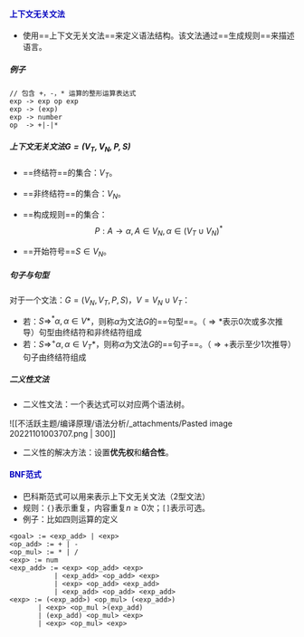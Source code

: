 

#### <span style="color:#0202c0;">上下文无关文法</span>

- 使用==上下文无关文法==来定义语法结构。该文法通过==生成规则==来描述语言。



##### 例子

```
// 包含 +，-，* 运算的整形运算表达式
exp -> exp op exp
exp -> (exp)
exp -> number
op  -> +|-|*
```



##### 上下文无关文法$G=(V_T, V_N, P, S)$

- ==终结符==的集合：$V_T$。

- ==非终结符==的集合：$V_N$。

- ==构成规则==的集合：
$$
    P: A\to\alpha,A\in V_N,\alpha\in(V_T\cup V_N)^*
$$

- ==开始符号==$S\in V_N$。



##### 句子与句型

对于一个文法：$G=(V_N,V_T,P,S)$，$V=V_N\cup V_T$：

- 若：$S\Rightarrow^*\alpha, \alpha\in V*$，则称$\alpha$为文法$G$的==句型==。（$\Rightarrow*$表示0次或多次推导）句型由终结符和非终结符组成
- 若：$S\Rightarrow^+\alpha, \alpha\in V_T*$，则称$\alpha$为文法$G$的==句子==。（$\Rightarrow+$表示至少1次推导）句子由终结符组成



##### 二义性文法

- 二义性文法：一个表达式可以对应两个语法树。

![[不活跃主题/编译原理/语法分析/_attachments/Pasted image 20221101003707.png | 300]]

- 二义性的解决方法：设置**优先权**和**结合性**。



#### <span style="color:#0202c0;">BNF范式</span>

- 巴科斯范式可以用来表示上下文无关文法（2型文法）
- 规则：`{}`表示重复，内容重复$n\ge 0$次；`[]`表示可选。
- 例子：比如四则运算的定义

```
<goal> := <exp_add> | <exp>
<op_add> := + | -
<op_mul> := * | /
<exp> := num
<exp_add> := <exp> <op_add> <exp>
           | <exp_add> <op_add> <exp>
           | <exp> <op_add> <exp_add>
           | <exp_add> <op_add> <exp_add>
<exp> := (<exp_add>) <op_mul> (<exp_add>)
       | <exp> <op_mul >(exp_add)
       | (exp_add) <op_mul> <exp>
       | <exp> <op_mul> <exp>
```


